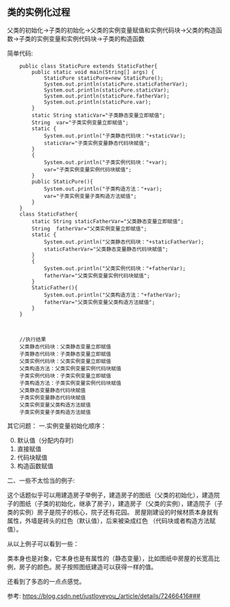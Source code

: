 ## 类的实例化过程
父类的初始化->子类的初始化->父类的实例变量赋值和实例代码块->父类的构造函数->子类的实例变量和实例代码块->子类的构造函数

简单代码:

        public class StaticPure extends StaticFather{
            public static void main(String[] args) {
                StaticPure staticPure=new StaticPure();
                System.out.println(staticPure.staticFatherVar);
                System.out.println(staticPure.staticVar);
                System.out.println(staticPure.fatherVar);
                System.out.println(staticPure.var);
            }
            static String staticVar="子类静态变量立即赋值";
            String  var="子类实例变量立即赋值";
            static {
                System.out.println("子类静态代码块："+staticVar);
                staticVar="子类实例变量静态代码块赋值";
            }
            {
                System.out.println("子类实例代码块："+var);
                var="子类实例变量实例代码块赋值";
            }
            public StaticPure(){
                System.out.println("子类构造方法："+var);
                var="子类实例变量子类构造方法赋值";
            }
        }
        class StaticFather{
            static String staticFatherVar="父类静态变量立即赋值";
            String  fatherVar="父类实例变量立即赋值";
            static {
                System.out.println("父类静态代码块："+staticFatherVar);
                staticFatherVar="父类静态变量静态代码块赋值";
            }
            {
                System.out.println("父类实例代码块："+fatherVar);
                fatherVar="父类实例变量实例代码块赋值";
            }
            StaticFather(){
                System.out.println("父类构造方法："+fatherVar);
                fatherVar="父类实例变量父类构造方法赋值";
            }
        }



        //执行结果
        父类静态代码块：父类静态变量立即赋值
        子类静态代码块：子类静态变量立即赋值
        父类实例代码块：父类实例变量立即赋值
        父类构造方法：父类实例变量实例代码块赋值
        子类实例代码块：子类实例变量立即赋值
        子类构造方法：子类实例变量实例代码块赋值
        父类静态变量静态代码块赋值
        子类实例变量静态代码块赋值
        父类实例变量父类构造方法赋值
        子类实例变量子类构造方法赋值


其它问题：
一.实例变量初始化顺序：

0. 默认值（分配内存时）
1. 直接赋值
2. 代码块赋值
3. 构造函数赋值

二、一些不太恰当的例子:

这个话题似乎可以用建造房子举例子，建造房子的图纸（父类的初始化），建造院子的图纸（子类的初始化，继承了房子），建造房子（父类的实例），建造院子（子类的实例）房子是院子的核心，院子还有花园。
房屋刚建设的时候材质本身就有属性，外墙是砖头的红色（默认值），后来被染成红色 （代码块或者构造方法赋值）。

从以上例子可以看到一些：

类本身也是对象，它本身也是有属性的（静态变量），比如图纸中房屋的长宽高比例，房子的颜色。房子按照图纸建造可以获得一样的值。

还看到了多态的一点点感觉。

参考: https://blog.csdn.net/justloveyou_/article/details/72466416###


